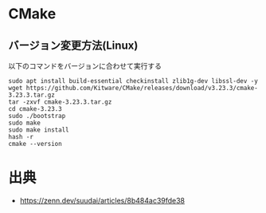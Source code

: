 # CMake

## バージョン変更方法(Linux)

以下のコマンドをバージョンに合わせて実行する

```
sudo apt install build-essential checkinstall zlib1g-dev libssl-dev -y
wget https://github.com/Kitware/CMake/releases/download/v3.23.3/cmake-3.23.3.tar.gz
tar -zxvf cmake-3.23.3.tar.gz
cd cmake-3.23.3
sudo ./bootstrap
sudo make
sudo make install
hash -r
cmake --version
```

# 出典

- https://zenn.dev/suudai/articles/8b484ac39fde38

